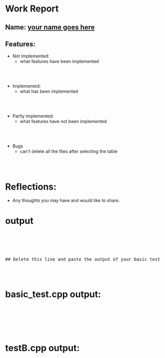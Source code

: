 # Work Report

## Name: <ins> your name goes here </ins>

## Features:

- Not Implemented:
  - what features have been implemented

<br><br>

- Implemented:
  - what has been implemented

<br><br>

- Partly implemented:
  - what features have not been implemented

<br><br>

- Bugs
  - can't delete all the files after selecting the table

<br><br>

# Reflections:

- Any thoughts you may have and would like to share.

# **output**

<pre>
<br/><br/><br/><br/>
## Delete this line and paste the output of your basic test and then testB here
</pre>

<br/><br/>

# basic_test.cpp output:

<pre>
<br/><br/><br/><br/>
</pre>

# testB.cpp output:

<pre>
<br/><br/><br/><br/>
</pre>
